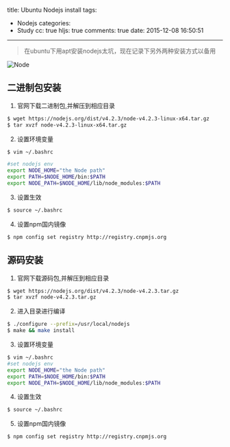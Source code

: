 title: Ubuntu Nodejs install
tags:
  - Nodejs
categories:
  - Study
cc: true
hljs: true
comments: true
date: 2015-12-08 16:50:51
---
> 在ubuntu下用apt安装nodejs太坑，现在记录下另外两种安装方式以备用

![Node](/images/nodejs.jpg)
## 二进制包安装
1. 官网下载二进制包,并解压到相应目录
```bash
$ wget https://nodejs.org/dist/v4.2.3/node-v4.2.3-linux-x64.tar.gz
$ tar xvzf node-v4.2.3-linux-x64.tar.gz
```
2. 设置环境变量
```bash
$ vim ~/.bashrc

#set nodejs env
export NODE_HOME="the Node path"
export PATH=$NODE_HOME/bin:$PATH
export NODE_PATH=$NODE_HOME/lib/node_modules:$PATH
```
3. 设置生效
```bash
$ source ~/.bashrc
```
4. 设置npm国内镜像
```bash
$ npm config set registry http://registry.cnpmjs.org
```

## 源码安装
1. 官网下载源码包,并解压到相应目录
```bash
$ wget https://nodejs.org/dist/v4.2.3/node-v4.2.3.tar.gz
$ tar xvzf node-v4.2.3.tar.gz
```
2. 进入目录进行编译
```bash
$ ./configure --prefix=/usr/local/nodejs
$ make && make install
```
3. 设置环境变量
```bash
$ vim ~/.bashrc
#set nodejs env
export NODE_HOME="the Node path"
export PATH=$NODE_HOME/bin:$PATH
export NODE_PATH=$NODE_HOME/lib/node_modules:$PATH
```
4. 设置生效
```bash
$ source ~/.bashrc
```
5. 设置npm国内镜像
```bash
$ npm config set registry http://registry.cnpmjs.org
```
